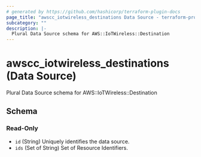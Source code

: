 ```yaml
---
# generated by https://github.com/hashicorp/terraform-plugin-docs
page_title: "awscc_iotwireless_destinations Data Source - terraform-provider-awscc"
subcategory: ""
description: |-
  Plural Data Source schema for AWS::IoTWireless::Destination
---
```


# awscc_iotwireless_destinations (Data Source)

Plural Data Source schema for AWS::IoTWireless::Destination



<!-- schema generated by tfplugindocs -->
## Schema

### Read-Only

- `id` (String) Uniquely identifies the data source.
- `ids` (Set of String) Set of Resource Identifiers.


